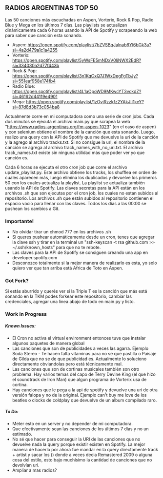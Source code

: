 ## RADIOS ARGENTINAS TOP 50

Las 50 canciones más escuchadas en Aspen, Vorterix, Rock & Pop, Radio Blue y Mega en los últimos 7 días. Las playlists se actualizan dinámicamente cada 6 horas usando la API de Spotify y scrapeando la web para saber que canción esta sonando.

- Aspen: https://open.spotify.com/playlist/7bZVSBqJalnab6Yl6bGk3a?si=4a2d479a1c1a4255
- Vorterix: https://open.spotify.com/playlist/5yWsFE5mNDxV0ljNWX2EdR?si=334030a2d77f443b
- Rock & Pop: https://open.spotify.com/playlist/3n1KqCxQ7J1WxDegFgTbJy?si=551eaf958e174fb4
- Radio Blue: https://open.spotify.com/playlist/4L1aOpoWD9MKwcYT3vckdZ?si=46162d44119e4901
- Mega: https://open.spotify.com/playlist/1zOvjRzzkfz2YAkJII1keY?si=87d8d3b73c054ba8

Actualmente corre en mi computadora como una serie de cron jobs. Cada dos minutos se ejecuta el archivo main.py que scrapea la web "https://www.radios-argentinas.org/fm-aspen-1023" (en el caso de aspen) y con selenium obtiene el nombre de la canción que esta sonando. Luego, realizo una query con la API de Spotify que me devuelve la uri de la canción y la agrego al archivo tracks.txt. Si no consigue la uri, el nombre de la canción se agrega al archivo track_names_with_no_uri.txt. El archivo track_names.txt existe sin ninguna utilidad más que poder ver yo que canción es. 

Cada 6 horas se ejecuta el otro cron job que corre el archivo update_playlist.py. Este archivo obtiene los tracks, los shufflea en orden de cuales aparecen más, luego elimina los duplicados y devuelve los primeros 50 con los cuales actualiza la playlist. La playlist se actualiza también usando la API de Spotify. Las claves secretas para la API están en los archivos .sh que son ejecutas por el cron job, los cuales no estan subidos al repositorio. Los archivos .sh que están subidos al repositorio contienen el espacio vacío para llenar con las claves. Todos los días a las 00:00 se pushean los cambios a Git.

### Importante!

- No olvidar tirar un chmod 777 en los archivos .sh
- Si queres pushear automáticamente desde un cron, tenes que agregar la clave ssh y tirar en la terminal un "ssh-keyscan -t rsa github.com >> ~/.ssh/known_hosts" para que no te rebote.
- Las claves para la API de Spotify se consiguen creando una app en developer.spotify.com
- Desconozco totalmente si la mejor manera de realizarlo es esta, yo solo quiero ver que tan arriba está Africa de Toto en Aspen.

### Got Fork?

Si estás aburrido y querés ver si la Triple T es la canción que más está sonando en la TKM podes forkear este repositorio, cambiar las credenciales, agregar una linea abajo de todo en main.py y listo.

### **Work in Progress**

##### Known Issues:
- El Cron no activa el virtual environment entonces tuve que instalar algunos paquetes de manera global
- Las canciones que son de publicidades a veces las agarra. Ejemplo Soda Stereo - Te hacen falta vitaminas para no se que pastilla o Paisaje de Gilda que no se de que publicidad es. Actualmente lo soluciono directamente obviandolas pero está técnicamente mal.
- Las canciones que son de cortinas musicales también son otro problema. Hay varios temas del capo de Terry Devine King (el que hizo el soundtrack de Iron Man) que algun programa de Vorterix usa de cortina.
- Hay canciones que le pega a la api de spotify y devuelve una uri de otra versión falopa y no de la original. Ejemplo can't buy me love de los beatles o clocks de coldplay que devuelve de un album compilado raro.

##### To Do:
- Meter esto en un server y no depender de mi computadora.
- Que efectivamente sean las canciones de los últimos 7 días y no un estimado.
- No sé que hacer para conseguir la URI de las canciones que no devuelve nada la query porque existir existen en Spotify. La mejor manera de hacerlo por ahora fue mandar en la query directamente track + artist y sacar los () donde a veces decia Remastered 2009 o alguna cosa del estilo, esto bajo muchísimo la cantidad de canciones que no devolvían uri.
- Ampliar a mas radios?